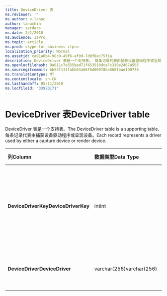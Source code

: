 ```yaml
---
title: DeviceDriver 表
ms.reviewer: ''
ms.author: v-lanac
author: lanachin
manager: serdars
ms.date: 2/1/2018
ms.audience: ITPro
ms.topic: article
ms.prod: skype-for-business-itpro
localization_priority: Normal
ms.assetid: ca91a0b4-98c0-49f6-af9d-7d0f8ac75f1a
description: DeviceDriver 表是一个支持表。 每条记录代表由捕获设备驱动程序或呈现设备。
ms.openlocfilehash: 9a011c7e555bad71f453510dca7c310e2467a505
ms.sourcegitcommit: bb53f131fabb03a66f0d000f8ba668fbad190778
ms.translationtype: MT
ms.contentlocale: zh-CN
ms.lasthandoff: 05/11/2019
ms.locfileid: "33920171"
---
```

# <a name="devicedriver-table"></a><span data-ttu-id="b1568-104">DeviceDriver 表</span><span class="sxs-lookup"><span data-stu-id="b1568-104">DeviceDriver table</span></span>
 
<span data-ttu-id="b1568-105">DeviceDriver 表是一个支持表。</span><span class="sxs-lookup"><span data-stu-id="b1568-105">The DeviceDriver table is a supporting table.</span></span> <span data-ttu-id="b1568-106">每条记录代表由捕获设备驱动程序或呈现设备。</span><span class="sxs-lookup"><span data-stu-id="b1568-106">Each record represents a driver used by either a capture device or render device.</span></span>
  
|<span data-ttu-id="b1568-107">**列**</span><span class="sxs-lookup"><span data-stu-id="b1568-107">**Column**</span></span>|<span data-ttu-id="b1568-108">**数据类型**</span><span class="sxs-lookup"><span data-stu-id="b1568-108">**Data Type**</span></span>|<span data-ttu-id="b1568-109">**键/索引**</span><span class="sxs-lookup"><span data-stu-id="b1568-109">**Key/Index**</span></span>|<span data-ttu-id="b1568-110">**详细信息**</span><span class="sxs-lookup"><span data-stu-id="b1568-110">**Details**</span></span>|
|:-----|:-----|:-----|:-----|
|<span data-ttu-id="b1568-111">**DeviceDriverKey**</span><span class="sxs-lookup"><span data-stu-id="b1568-111">**DeviceDriverKey**</span></span> <br/> |<span data-ttu-id="b1568-112">int</span><span class="sxs-lookup"><span data-stu-id="b1568-112">int</span></span>  <br/> |<span data-ttu-id="b1568-113">Primary</span><span class="sxs-lookup"><span data-stu-id="b1568-113">Primary</span></span>  <br/> |<span data-ttu-id="b1568-114">标识此设备驱动程序记录的唯一编号。</span><span class="sxs-lookup"><span data-stu-id="b1568-114">Unique number identifying this device driver record.</span></span>  <br/> |
|<span data-ttu-id="b1568-115">**DeviceDriver**</span><span class="sxs-lookup"><span data-stu-id="b1568-115">**DeviceDriver**</span></span> <br/> |<span data-ttu-id="b1568-116">varchar(256)</span><span class="sxs-lookup"><span data-stu-id="b1568-116">varchar(256)</span></span>  <br/> |<span data-ttu-id="b1568-117">唯一</span><span class="sxs-lookup"><span data-stu-id="b1568-117">unique</span></span>  <br/> |<span data-ttu-id="b1568-118">设备驱动程序名称。</span><span class="sxs-lookup"><span data-stu-id="b1568-118">Device driver name.</span></span>  <br/> |
   

